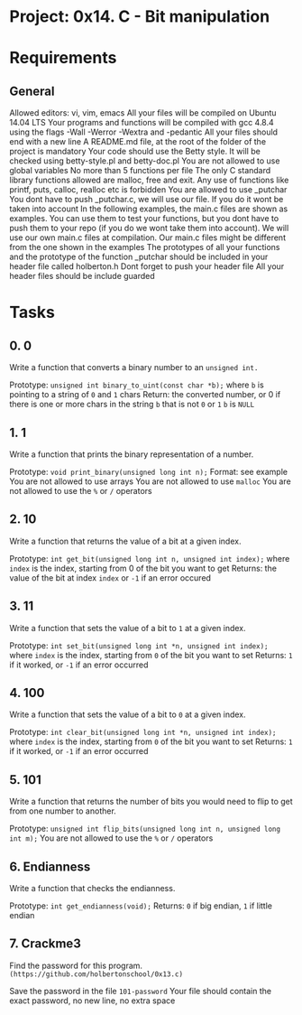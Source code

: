 # Project: 0x14. C - Bit manipulation

# Requirements
## General
Allowed editors: vi, vim, emacs
All your files will be compiled on Ubuntu 14.04 LTS
Your programs and functions will be compiled with gcc 4.8.4 using the flags -Wall -Werror -Wextra and -pedantic
All your files should end with a new line
A README.md file, at the root of the folder of the project is mandatory
Your code should use the Betty style. It will be checked using betty-style.pl and betty-doc.pl
You are not allowed to use global variables
No more than 5 functions per file
The only C standard library functions allowed are malloc, free and exit. Any use of functions like printf, puts, calloc, realloc etc is forbidden
You are allowed to use _putchar
You dont have to push _putchar.c, we will use our file. If you do it wont be taken into account
In the following examples, the main.c files are shown as examples. You can use them to test your functions, but you dont have to push them to your repo (if you do we wont take them into account). We will use our own main.c files at compilation. Our main.c files might be different from the one shown in the examples
The prototypes of all your functions and the prototype of the function _putchar should be included in your header file called holberton.h
Dont forget to push your header file
All your header files should be include guarded

# Tasks
## 0. 0
Write a function that converts a binary number to an `unsigned int.`

Prototype: `unsigned int binary_to_uint(const char *b);`
where `b` is pointing to a string of `0` and `1` chars
Return: the converted number, or 0 if
there is one or more chars in the string `b` that is not `0` or `1`
`b` is `NULL`

## 1. 1
Write a function that prints the binary representation of a number.

Prototype: `void print_binary(unsigned long int n);`
Format: see example
You are not allowed to use arrays
You are not allowed to use `malloc`
You are not allowed to use the `%` or `/` operators

## 2. 10
Write a function that returns the value of a bit at a given index.

Prototype: `int get_bit(unsigned long int n, unsigned int index);`
where `index` is the index, starting from 0 of the bit you want to get
Returns: the value of the bit at index `index` or `-1` if an error occured

## 3. 11
Write a function that sets the value of a bit to `1` at a given index.

Prototype: `int set_bit(unsigned long int *n, unsigned int index);`
where `index` is the index, starting from `0` of the bit you want to set
Returns: `1` if it worked, or `-1` if an error occurred

## 4. 100
Write a function that sets the value of a bit to `0` at a given index.

Prototype: `int clear_bit(unsigned long int *n, unsigned int index);`
where `index` is the index, starting from `0` of the bit you want to set
Returns: `1` if it worked, or `-1` if an error occurred

## 5. 101
Write a function that returns the number of bits you would need to flip to get from one number to another.

Prototype: `unsigned int flip_bits(unsigned long int n, unsigned long int m);`
You are not allowed to use the `%` or `/` operators

## 6. Endianness
Write a function that checks the endianness.

Prototype: `int get_endianness(void);`
Returns: `0` if big endian, `1` if little endian

## 7. Crackme3
Find the password for this program. `(https://github.com/holbertonschool/0x13.c)`

Save the password in the file `101-password`
Your file should contain the exact password, no new line, no extra space